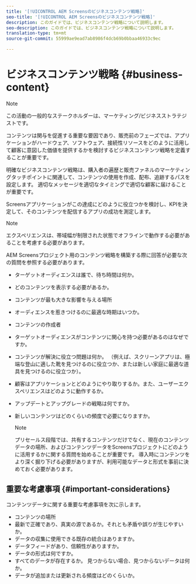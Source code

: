 ```yaml
---
title: '[!UICONTROL AEM Screensのビジネスコンテンツ戦略]'
seo-title: '[!UICONTROL AEM Screensのビジネスコンテンツ戦略]'
description: このガイドでは、ビジネスコンテンツ戦略について説明します。
seo-description: このガイドでは、ビジネスコンテンツ戦略について説明します。
translation-type: tm+mt
source-git-commit: 55999ae9ead7ab8986f4dcb69b0bbaa46933c9ec

---
```



# ビジネスコンテンツ戦略 {#business-content}

>[!NOTE]
>
>この活動の一般的なステークホルダーは、マーケティング/ビジネスストラテジストです。

コンテンツは関与を促進する重要な要因であり、販売前のフェーズでは、アプリケーションがハードウェア、ソフトウェア、接続性リソースをどのように活用して顧客に意図した価値を提供するかを検討するビジネスコンテンツ戦略を定義することが重要です。

明確なビジネスコンテンツ戦略は、購入者の遍歴と販売ファネルのマーケティングタッチポイントに関連して、コンテンツの使用を作成、配布、追跡するパスを設定します。 適切なメッセージを適切なタイミングで適切な顧客に届けることが重要です。

Screensアプリケーションがこの達成にどのように役立つかを検討し、KPIを決定して、そのコンテンツを配信するアプリの成功を測定します。

>[!NOTE]
>
>エクスペリエンスは、帯域幅が制限された状態でオフラインで動作する必要があることを考慮する必要があります。

AEM Screensプロジェクト用のコンテンツ戦略を構築する際に回答が必要な次の質問を参照する必要があります。

* ターゲットオーディエンスは誰で、待ち時間は何か。
* どのコンテンツを表示する必要があるか。
* コンテンツが最も大きな影響を与える場所
* オーディエンスを惹きつけるのに最適な時期はいつか。
* コンテンツの作成者
* ターゲットオーディエンスがコンテンツに関心を持つ必要があるのはなぜですか。
* コンテンツが解決に役立つ問題は何か。 （例えば、スクリーンアプリは、極端な登山に適した靴を見つけるのに役立つか、または新しい家庭に最適な道具を見つけるのに役立つか）。
* 顧客はアプリケーションとどのようにやり取りするか。また、ユーザーエクスペリエンスはどのように動作するか。
* アップデートとアップグレードの戦略は何ですか。
* 新しいコンテンツはどのくらいの頻度で必要になりますか。

   >[!NOTE]
   >
   >プリセールス段階では、共有するコンテンツだけでなく、現在のコンテンツデータの場所、およびコンテンツデータをScreensプロジェクトにどのように活用するかに関する質問を始めることが重要です。 導入時にコンテンツをより深く掘り下げる必要がありますが、利用可能なデータと形式を事前に決めておく必要があります。

## 重要な考慮事項 {#important-considerations}

コンテンツデータに関する重要な考慮事項を次に示します。

* コンテンツの場所
* 最新で正確であり、真実の源であるか。それとも矛盾や誤りが生じやすいか。
* データの収集に使用できる既存の統合はありますか。
* データフィードがあり、信頼性がありますか。
* データの形式は何ですか。
* すべてのデータが存在するか。 見つからない場合、見つからないデータは何か。
* データが追加または更新される頻度はどのくらいか。
